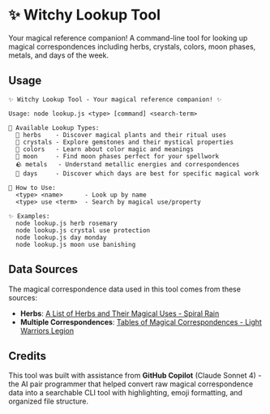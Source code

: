 # ✨ Witchy Lookup Tool

Your magical reference companion! A command-line tool for looking up magical correspondences including herbs, crystals, colors, moon phases, metals, and days of the week.

## Usage

```
✨ Witchy Lookup Tool - Your magical reference companion! ✨

Usage: node lookup.js <type> [command] <search-term>

🔮 Available Lookup Types:
  🌿 herbs    - Discover magical plants and their ritual uses
  💎 crystals - Explore gemstones and their mystical properties
  🎨 colors   - Learn about color magic and meanings
  🌙 moon     - Find moon phases perfect for your spellwork
  🪨 metals   - Understand metallic energies and correspondences
  📅 days     - Discover which days are best for specific magical work

📖 How to Use:
  <type> <name>      - Look up by name
  <type> use <term>  - Search by magical use/property

✨ Examples:
  node lookup.js herb rosemary
  node lookup.js crystal use protection
  node lookup.js day monday
  node lookup.js moon use banishing
```

## Data Sources

The magical correspondence data used in this tool comes from these sources:

- **Herbs**: [A List of Herbs and Their Magical Uses - Spiral Rain](https://spiralrain.ca/blogs/blog-posts/a-list-of-herbs-and-their-magickal-uses)
- **Multiple Correspondences**: [Tables of Magical Correspondences - Light Warriors Legion](https://lightwarriorslegion.com/tables-of-magickal-correspondences/)

## Credits

This tool was built with assistance from **GitHub Copilot** (Claude Sonnet 4) - the AI pair programmer that helped convert raw magical correspondence data into a searchable CLI tool with highlighting, emoji formatting, and organized file structure.
